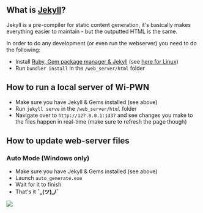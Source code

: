 ## What is [Jekyll](https://jekyllrb.com/)?

Jekyll is a pre-compiler for static content generation, it's basically makes everything easier to maintain - but the outputted HTML is the same.

In order to do any development (or even run the webserver) you need to do the following:

- Install [Ruby, Gem package manager & Jekyll](https://davidburela.wordpress.com/2015/11/28/easily-install-jekyll-on-windows-with-3-command-prompt-entries-and-chocolatey/) (see [here for Linux](http://michaelchelen.net/81fa/install-jekyll-2-ubuntu-14-04/))
- Run `bundler install` in the `/web_server/html` folder

## How to run a local server of Wi-PWN
- Make sure you have Jekyll & Gems installed (see above)
- Run `jekyll serve` in the `/web_server/html` folder
- Navigate over to `http://127.0.0.1:1337` and see changes you make to the files happen in real-time (make sure to refresh the page though)


## How to update web-server files

### Auto Mode (Windows only)

- Make sure you have Jekyll & Gems installed (see above)
- Launch `auto_generate.exe`
- Wait for it to finish
- That's it **¯\_(ツ)_/¯**

![](http://imgur.com/i9t0yr6.png)